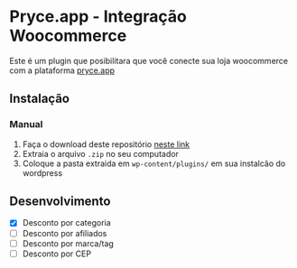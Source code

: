 # Pryce.app - Integração Woocommerce

Este é um plugin que posibilitara que você conecte sua loja woocommerce com a plataforma [pryce.app](https://pryce.app)

## Instalação

### Manual
1. Faça o download deste repositório [neste link](https://github.com/pryceapp/wc-price-app/archive/master.zip)
2. Extraia o arquivo `.zip` no seu computador
3. Coloque a pasta extraida em `wp-content/plugins/` em sua instalcão do wordpress


## Desenvolvimento

- [x] Desconto por categoria
- [ ] Desconto por afiliados
- [ ] Desconto por marca/tag
- [ ] Desconto por CEP
